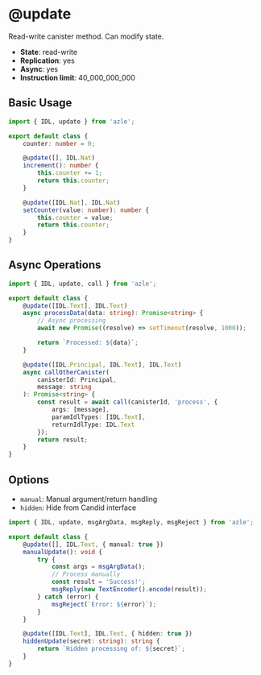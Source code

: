 # @update

Read-write canister method. Can modify state.

- **State**: read-write
- **Replication**: yes
- **Async**: yes
- **Instruction limit**: 40_000_000_000

## Basic Usage

```typescript
import { IDL, update } from 'azle';

export default class {
    counter: number = 0;

    @update([], IDL.Nat)
    increment(): number {
        this.counter += 1;
        return this.counter;
    }

    @update([IDL.Nat], IDL.Nat)
    setCounter(value: number): number {
        this.counter = value;
        return this.counter;
    }
}
```

## Async Operations

```typescript
import { IDL, update, call } from 'azle';

export default class {
    @update([IDL.Text], IDL.Text)
    async processData(data: string): Promise<string> {
        // Async processing
        await new Promise((resolve) => setTimeout(resolve, 1000));

        return `Processed: ${data}`;
    }

    @update([IDL.Principal, IDL.Text], IDL.Text)
    async callOtherCanister(
        canisterId: Principal,
        message: string
    ): Promise<string> {
        const result = await call(canisterId, 'process', {
            args: [message],
            paramIdlTypes: [IDL.Text],
            returnIdlType: IDL.Text
        });
        return result;
    }
}
```

## Options

- `manual`: Manual argument/return handling
- `hidden`: Hide from Candid interface

```typescript
import { IDL, update, msgArgData, msgReply, msgReject } from 'azle';

export default class {
    @update([], IDL.Text, { manual: true })
    manualUpdate(): void {
        try {
            const args = msgArgData();
            // Process manually
            const result = 'Success!';
            msgReply(new TextEncoder().encode(result));
        } catch (error) {
            msgReject(`Error: ${error}`);
        }
    }

    @update([IDL.Text], IDL.Text, { hidden: true })
    hiddenUpdate(secret: string): string {
        return `Hidden processing of: ${secret}`;
    }
}
```
